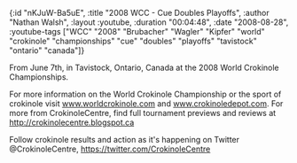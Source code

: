 {:id "nKJuW-Ba5uE",
 :title "2008 WCC - Cue Doubles Playoffs",
 :author "Nathan Walsh",
 :layout :youtube,
 :duration "00:04:48",
 :date "2008-08-28",
 :youtube-tags
 ["WCC"
  "2008"
  "Brubacher"
  "Wagler"
  "Kipfer"
  "world"
  "crokinole"
  "championships"
  "cue"
  "doubles"
  "playoffs"
  "tavistock"
  "ontario"
  "canada"]}


From June 7th, in Tavistock, Ontario, Canada at the 2008 World Crokinole Championships.



For more information on the World Crokinole Championship or the sport of crokinole visit www.worldcrokinole.com and www.crokinoledepot.com. For more from CrokinoleCentre, find full tournament previews and reviews at http://crokinolecentre.blogspot.ca

Follow crokinole results and action as it's happening on Twitter @CrokinoleCentre, https://twitter.com/CrokinoleCentre
